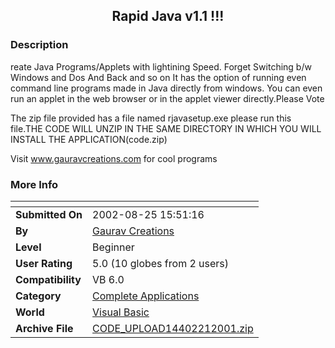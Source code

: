 ﻿<div align="center">

## Rapid Java v1\.1 \!\!\!


</div>

### Description

reate Java Programs/Applets with lightining Speed. Forget Switching b/w Windows and Dos And Back and so on It has the option of running even command line programs made in Java directly from windows. You can even run an applet in the web browser or in the applet viewer directly.Please Vote

The zip file provided has a file named rjavasetup.exe please run this file.THE CODE WILL UNZIP IN THE SAME DIRECTORY IN WHICH YOU WILL INSTALL THE APPLICATION(code.zip)

Visit www.gauravcreations.com for cool programs
 
### More Info
 


<span>             |<span>
---                |---
**Submitted On**   |2002-08-25 15:51:16
**By**             |[Gaurav Creations](https://github.com/Planet-Source-Code/PSCIndex/blob/master/ByAuthor/gaurav-creations.md)
**Level**          |Beginner
**User Rating**    |5.0 (10 globes from 2 users)
**Compatibility**  |VB 6\.0
**Category**       |[Complete Applications](https://github.com/Planet-Source-Code/PSCIndex/blob/master/ByCategory/complete-applications__1-27.md)
**World**          |[Visual Basic](https://github.com/Planet-Source-Code/PSCIndex/blob/master/ByWorld/visual-basic.md)
**Archive File**   |[CODE\_UPLOAD14402212001\.zip](https://github.com/Planet-Source-Code/gaurav-creations-rapid-java-v1-1__1-14910/archive/master.zip)








